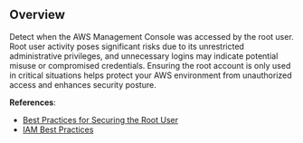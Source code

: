 ## Overview

Detect when the AWS Management Console was accessed by the root user. Root user activity poses significant risks due to its unrestricted administrative privileges, and unnecessary logins may indicate potential misuse or compromised credentials. Ensuring the root account is only used in critical situations helps protect your AWS environment from unauthorized access and enhances security posture.

**References**:
- [Best Practices for Securing the Root User](https://docs.aws.amazon.com/IAM/latest/UserGuide/root-user-best-practices.html)
- [IAM Best Practices](https://docs.aws.amazon.com/IAM/latest/UserGuide/best-practices.html)
